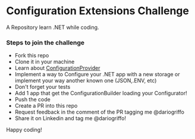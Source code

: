 # Configuration Extensions Challenge

A Repository learn .NET while coding.

### Steps to join the challenge
- Fork this repo
- Clone it in your machine
- Learn about [ConfigurationProvider](https://learn.microsoft.com/en-us/dotnet/api/microsoft.extensions.configuration.configurationprovider?view=dotnet-plat-ext-7.0)
- Implement a way to Configure your .NET app with a new storage or implement your way another known one (JSON,.ENV, etc)
- Don't forget your tests
- Add 1 app that get the ConfigurationBuilder loading your Configurator!
- Push the code
- Create a PR into this repo
- Request feedback in the comment of the PR tagging me @dariogriffo
- Share it on Linkedin and tag me @dariogriffo!


Happy coding!
